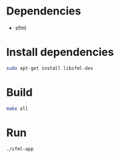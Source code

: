 

# Dependencies

- sfml

# Install dependencies

```bash
sudo apt-get install libsfml-dev
```

# Build

```bash
make all
```

# Run 

```bash
./sfml-app
```

